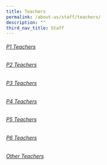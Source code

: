 ```yaml
---
title: Teachers
permalink: /about-us/staff/teachers/
description: ""
third_nav_title: Staff
---
```

###### [P1 Teachers](/about-us/staff/teachers/p1-teachers)
###### [P2 Teachers](/about-us/staff/teachers/p2-teachers)
###### [P3 Teachers](/about-us/staff/teachers/p3-teachers)
###### [P4 Teachers](/about-us/staff/teachers/p4-teachers)
###### [P5 Teachers](/about-us/staff/teachers/p5-teachers)
###### [P6 Teachers](/about-us/staff/teachers/p6-teachers)
###### [Other Teachers](/about-us/staff/teachers/other-teachers/)